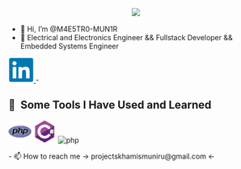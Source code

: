 <p align="center">
  <img src="https://capsule-render.vercel.app/api?text=Hey Everyone!🕹️&animation=fadeIn&type=waving&color=gradient&height=100"/>
</p>

- 👋 Hi, I’m @M4E5TR0-MUN1R
- 👀 Electrical and Electronics Engineer && Fullstack Developer && Embedded Systems Engineer
<a href="https://linkedin.com/in/khamis-muniru-mwalwati">
<img height="50" src="https://github.com/devicons/devicon/blob/v2.15.1/icons/linkedin/linkedin-original.svg"/>
</a>
- 
<h2> 🚀 &nbsp;Some Tools I Have Used and Learned</h2>
<p align="left">
<img src="https://github.com/devicons/devicon/blob/v2.15.1/icons/php/php-original.svg" alt="vscode" width="45" height="45"/>
<img src="https://github.com/devicons/devicon/blob/v2.15.1/icons/csharp/csharp-original.svg" alt="bash" width="45" height="45"/>
<img src="https://cdn.jsdelivr.net/gh/devicons/devicon/icons/php/php-original.svg" alt="php" width="45" height="45"/>
</p>
- 📫 How to reach me -> projectskhamismuniru@gmail.com <-
<!---
KhamisMunir/KhamisMunir is a ✨ special ✨ repository because its `README.md` (this file) appears on your GitHub profile.
You can click the Preview link to take a look at your changes.
--->
